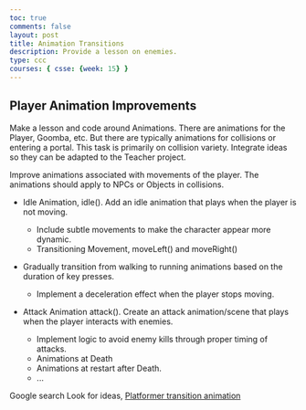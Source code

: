 ```yaml
---
toc: true
comments: false
layout: post
title: Animation Transitions
description: Provide a lesson on enemies.
type: ccc
courses: { csse: {week: 15} }
---
```


## Player Animation Improvements
Make a lesson and code around Animations. There are animations for the Player, Goomba, etc.  But there are typically animations for collisions or entering a portal.  This task is primarily on collision variety. Integrate ideas so they can be adapted to the Teacher project. 

Improve animations associated with movements of the player.  The animations should apply to NPCs or Objects in collisions.   

- Idle Animation, idle(). Add an idle animation that plays when the player is not moving.
  - Include subtle movements to make the character appear more dynamic.
  - Transitioning Movement, moveLeft() and moveRight()

- Gradually transition from walking to running animations based on the duration of key presses.
  - Implement a deceleration effect when the player stops moving.

- Attack Animation attack(). Create an attack animation/scene that plays when the player interacts with enemies.
  - Implement logic to avoid enemy kills through proper timing of attacks.
  - Animations at Death
  - Animations at restart after Death.
  - ...

Google search
Look for ideas, [Platformer transition animation](https://www.google.com/search?q=platformer+transition+animation&oq=platformer+transition+an&gs_lcrp=EgZjaHJvbWUqBwgBECEYoAEyBggAEEUYOTIHCAEQIRigATIHCAIQIRigATIHCAMQIRigATIHCAQQIRirAjIHCAUQIRirAtIBCTExNzkyajBqN6gCALACAA&sourceid=chrome&ie=UTF-8)
